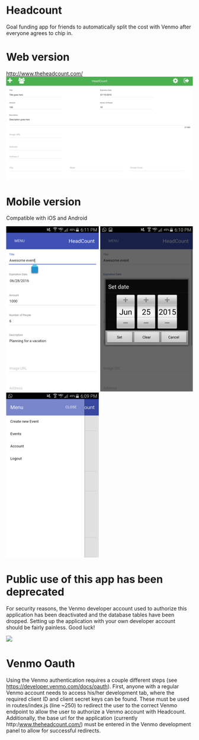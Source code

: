 # Headcount
Goal funding app for friends to automatically split the cost with Venmo after everyone agrees to chip in.

# Web version
http://www.theheadcount.com/
<br>
<img src="./appIonic/www/img/web-event.png" width="600px">

# Mobile version
Compatible with iOS and Android
<br>

<img src="./appIonic/www/img/mobile-event.png" width="250px">
<img src="./appIonic/www/img/mobile-date.png" width="250px">
<img src="./appIonic/www/img/mobile-side.png" width="250px">

# Public use of this app has been deprecated
For security reasons, the Venmo developer account used to authorize this application has been deactivated and the database tables have been dropped. Setting up the application with your own developer account should be fairly painless. Good luck!

![](http://i.imgur.com/waHy1p7t.png)

# Venmo Oauth
Using the Venmo authentication requires a couple different steps (see https://developer.venmo.com/docs/oauth). First, anyone with a regular Venmo account needs to access his/her development tab, where the required client ID and client secret keys can be found. These must be used in routes/index.js (line ~250) to redirect the user to the correct Venmo endpoint to allow the user to authorize a Venmo account with Headcount. Additionally, the base url for the application (currently http:/www.theheadcount.com/) must be entered in the Venmo development panel to allow for successful redirects.
